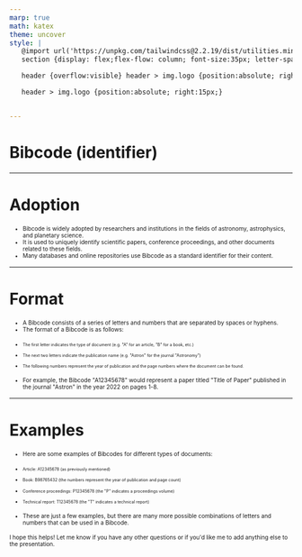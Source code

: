 ```yaml
---
marp: true
math: katex
theme: uncover
style: |
   @import url('https://unpkg.com/tailwindcss@2.2.19/dist/utilities.min.css');
   section {display: flex;flex-flow: column; font-size:35px; letter-spacing:1.4px;}

   header {overflow:visible} header > img.logo {position:absolute; right:15px;}

   header > img.logo {position:absolute; right:15px;}


---
```

<!-- backgroundColor: white -->
<!-- _class: lead -->

 # Bibcode (identifier)

---
<style scoped>p,li {font-size:0.88em}</style>

 # Adoption
- Bibcode is widely adopted by researchers and institutions in the fields of astronomy, astrophysics, and planetary science.
- It is used to uniquely identify scientific papers, conference proceedings, and other documents related to these fields.
- Many databases and online repositories use Bibcode as a standard identifier for their content.


---
<style scoped>p,li {font-size:0.76em}</style>

 # Format

- A Bibcode consists of a series of letters and numbers that are separated by spaces or hyphens.
- The format of a Bibcode is as follows:

+ The first letter indicates the type of document (e.g. "A" for an article, "B" for a book, etc.)

+ The next two letters indicate the publication name (e.g. "Astron" for the journal "Astronomy")

+ The following numbers represent the year of publication and the page numbers where the document can be found.
- For example, the Bibcode "A12345678" would represent a paper titled "Title of Paper" published in the journal "Astron" in the year 2022 on pages 1-8.

---
<style scoped>p,li {font-size:0.72em}</style>

 # Examples
- Here are some examples of Bibcodes for different types of documents:

+ Article: A12345678 (as previously mentioned)

+ Book: B98765432 (the numbers represent the year of publication and page count)

+ Conference proceedings: P12345678 (the "P" indicates a proceedings volume)

+ Technical report: T12345678 (the "T" indicates a technical report)
- These are just a few examples, but there are many more possible combinations of letters and numbers that can be used in a Bibcode.

I hope this helps! Let me know if you have any other questions or if you'd like me to add anything else to the presentation.
